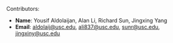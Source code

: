 Contributors:

- **Name**: Yousif Aldolaijan, Alan Li, Richard Sun, Jingxing Yang
- **Email**: aldolaij@usc.edu, ali837@usc.edu, sunr@usc.edu, jingxiny@usc.edu
